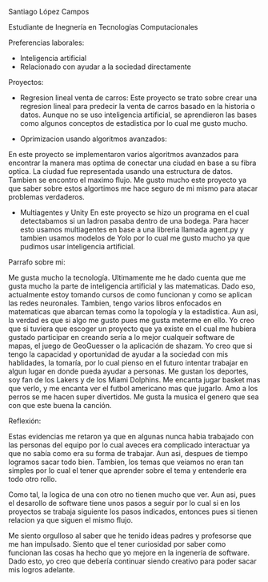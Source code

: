 Santiago López Campos

Estudiante de Inegnería en Tecnologías Computacionales 

Preferencias laborales:

- Inteligencia artificial
- Relacionado con ayudar a la sociedad directamente


Proyectos: 

- Regresion lineal venta de carros:
Este proyecto se trato sobre crear una regresion lineal para
predecir la venta de carros basado en la historia o datos.
Aunque no se uso inteligencia artificial, se aprendieron las bases
como algunos conceptos de estadistica por lo cual me gusto mucho.

- Oprimizacion usando algoritmos avanzados:

En este proyecto se implementaron varios algoritmos avanzados para
encontrar la manera mas optima de conectar una ciudad en base a su fibra optica. 
La ciudad fue representada usando una estructura de datos. Tambien se encontro el maximo flujo. 
Me gusto mucho este proyecto ya que saber sobre estos algortimos me hace seguro de mi mismo para 
atacar problemas verdaderos. 


- Multiagentes y Unity
En este proyecto se hizo un programa en el cual detectabamos si un ladron pasaba dentro de una bodega.
Para hacer esto usamos multiagentes en base a una libreria llamada agent.py y tambien usamos modelos de
Yolo por lo cual me gusto mucho ya que pudimos usar inteligencia artificial. 



Parrafo sobre mi: 

Me gusta mucho la tecnología. Ultimamente me he dado cuenta que me gusta mucho la parte 
de inteligencia artificial y las matematicas. Dado eso, actualmente estoy tomando cursos de 
como funcionan y como se aplican las redes neuronales. Tambien, tengo varios libros enfocados 
en matematicas que abarcan temas como la topología y la estadistica. Aun asi, la verdad es que si 
algo me gusto pues me gusta meterme en ello. Yo creo que si tuviera que escoger un proyecto 
que ya existe en el cual me hubiera gustado participar en creando sería a lo mejor cualqueir software
de mapas, el juego de GeoGuesser o la aplicación de shazam. Yo creo que si tengo la capacidad
y oportunidad de ayudar a la sociedad con mis hablidades, la tomaría, por lo cual pienso en el futuro
intentar trabajar en algun lugar en donde pueda ayudar a personas. Me gustan los deportes, soy fan de los Lakers
y de los Miami Dolphins. Me encanta jugar basket mas que verlo, y me encanta ver el futbol americano 
mas que jugarlo. Amo a los perros se me hacen super divertidos. Me gusta la musica el genero que sea 
con que este buena la canción. 


Reflexión: 


Estas evidencias me retaron ya que en algunas nunca habia trabajado con las personas del equipo por lo cual 
aveces era complicado interactuar ya que no sabía como era su forma de trabajar. Aun asi, despues de tiempo logramos
sacar todo bien. Tambien, los temas que veiamos no eran tan simples por lo cual el tener que aprender sobre el tema 
y entenderle era todo otro rollo. 

Como tal, la logica de una con otro no tienen mucho que ver. Aun asi, pues el desarollo de software tiene unos pasos
a seguir por lo cual si en los proyectos se trabaja siguiente los pasos indicados, entonces pues si tienen relacion 
ya que siguen el mismo flujo. 

Me siento orgulloso al saber que he tenido ideas padres y profesorse que me han impulsado. Siento que el tener curiosidad 
por saber como funcionan las cosas ha hecho que yo mejore en la ingenería de software. Dado esto, yo creo que debería continuar 
siendo creativo para poder sacar mis logros adelante. 
  

